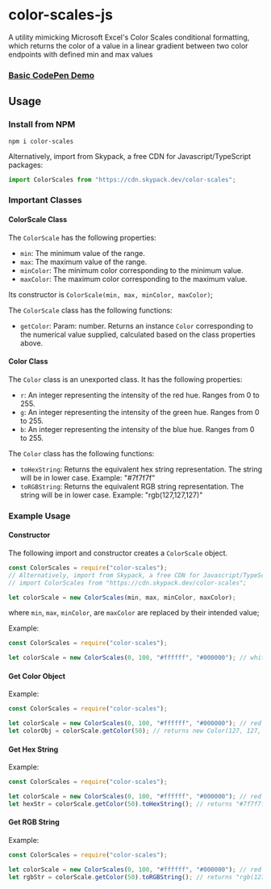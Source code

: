# color-scales-js
A utility mimicking Microsoft Excel's Color Scales conditional formatting, which returns the color of a value in a linear gradient between two color endpoints with defined min and max values

### [Basic CodePen Demo](https://codepen.io/dalisc/pen/zYoNQge)

## Usage

### Install from NPM

```
npm i color-scales
```

Alternatively, import from Skypack, a free CDN for Javascript/TypeScript packages:

```ts
import ColorScales from "https://cdn.skypack.dev/color-scales";
```

### Important Classes

#### ColorScale Class

The `ColorScale` has the following properties:

- `min`: The minimum value of the range.
- `max`: The maximum value of the range.
- `minColor`: The minimum color corresponding to the minimum value.
- `maxColor`: The maximum color corresponding to the maximum value.

Its constructor is `ColorScale(min, max, minColor, maxColor)`;

The `ColorScale` class has the following functions:

- `getColor`: Param: number. Returns an instance `Color` corresponding to the numerical value supplied, calculated based on the class properties above.

#### Color Class

The `Color` class is an unexported class. It has the following properties:

- `r`: An integer representing the intensity of the red hue. Ranges from 0 to 255.
- `g`: An integer representing the intensity of the green hue. Ranges from 0 to 255.
- `b`: An integer representing the intensity of the blue hue. Ranges from 0 to 255.

The `Color` class has the following functions:

- `toHexString`: Returns the equivalent hex string representation. The string will be in lower case. Example: "#7f7f7f"
- `toRGBString`: Returns the equivalent RGB string representation. The string will be in lower case. Example: "rgb(127,127,127)"

### Example Usage

#### Constructor

The following import and constructor creates a `ColorScale` object.

``` ts
const ColorScales = require("color-scales");
// Alternatively, import from Skypack, a free CDN for Javascript/TypeScript packages:
// import ColorScales from "https://cdn.skypack.dev/color-scales";

let colorScale = new ColorScales(min, max, minColor, maxColor);
 ```

where `min`, `max`, `minColor`, are `maxColor` are replaced by their intended value;

Example:

```ts
const ColorScales = require("color-scales");

let colorScale = new ColorScales(0, 100, "#ffffff", "#000000"); // white to black from 0 to 100
```

#### Get Color Object

Example:

```ts
const ColorScales = require("color-scales");

let colorScale = new ColorScales(0, 100, "#ffffff", "#000000"); // red to green from 0 to 100
let colorObj = colorScale.getColor(50); // returns new Color(127, 127, 127)
```

#### Get Hex String

Example:
```ts
const ColorScales = require("color-scales");

let colorScale = new ColorScales(0, 100, "#ffffff", "#000000"); // red to green from 0 to 100
let hexStr = colorScale.getColor(50).toHexString(); // returns "#7f7f7f"
```

#### Get RGB String

Example:
```ts
const ColorScales = require("color-scales");

let colorScale = new ColorScales(0, 100, "#ffffff", "#000000"); // red to green from 0 to 100
let rgbStr = colorScale.getColor(50).toRGBString(); // returns "rgb(127,127,127)"
```
